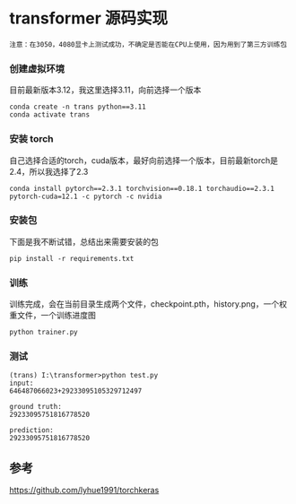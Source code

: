 # transformer 源码实现

```
注意：在3050，4080显卡上测试成功，不确定是否能在CPU上使用，因为用到了第三方训练包
```

### 创建虚拟环境
目前最新版本3.12，我这里选择3.11，向前选择一个版本
```
conda create -n trans python==3.11
conda activate trans
```

### 安装 torch
自己选择合适的torch，cuda版本，最好向前选择一个版本，目前最新torch是2.4，所以我选择了2.3
```
conda install pytorch==2.3.1 torchvision==0.18.1 torchaudio==2.3.1 pytorch-cuda=12.1 -c pytorch -c nvidia
```

### 安装包
下面是我不断试错，总结出来需要安装的包
```
pip install -r requirements.txt
```

### 训练
训练完成，会在当前目录生成两个文件，checkpoint.pth，history.png，一个权重文件，一个训练进度图
```
python trainer.py
```

### 测试
```
(trans) I:\transformer>python test.py
input:
646487066023+29233095105329712497

ground truth:
29233095751816778520

prediction:
29233095751816778520
```

## 参考
https://github.com/lyhue1991/torchkeras